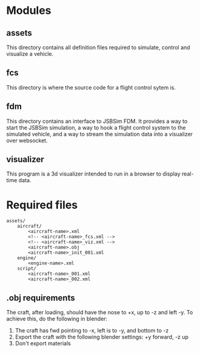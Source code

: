 # Modules

## assets

This directory contains all definition files required to simulate, control and visualize
a vehicle.

## fcs

This directory is where the source code for a flight control sytem is.

## fdm

This directory contains an interface to JSBSim FDM. It provides a way to start the JSBSim
simulation, a way to hook a flight control system to the simulated vehicle, and a way to
stream the simulation data into a visualizer over websocket.

## visualizer

This program is a 3d visualizer intended to run in a browser to display real-time data.

# Required files

```
assets/
    aircraft/
        <aircraft-name>.xml
        <!-- <aircraft-name>_fcs.xml -->
        <!-- <aircraft-name>_viz.xml -->
        <aircraft-name>.obj
        <aircraft-name>_init_001.xml
    engine/
        <engine-name>.xml
    script/
        <aircraft-name>_001.xml
        <aircraft-name>_002.xml
```

## .obj requirements

The craft, after loading, should have the nose to +x, up to -z and left -y. To achieve this, do the following in blender:

1. The craft has fwd pointing to -x, left is to -y, and bottom to -z
2. Export the craft with the following blender settings: +y forward, -z up
3. Don't export materials
